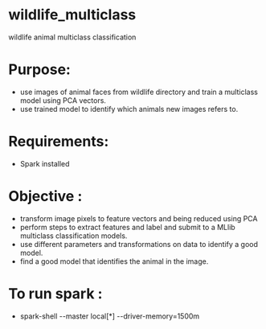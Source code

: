 # wildlife_multiclass
wildlife animal multiclass classification

#  Purpose: 
- use images of animal faces from wildlife directory and train a multiclass model using PCA vectors.
- use trained model to identify which animals new images refers to.
		 
# Requirements: 
- Spark installed

# Objective :
- transform image pixels to feature vectors and being reduced using PCA  
- perform steps to extract features and label and submit to a MLlib multiclass classification models.
- use different parameters and transformations on data to identify a good model.
- find a good model that identifies the animal in the image.

# To run spark :
- spark-shell --master local[*] --driver-memory=1500m